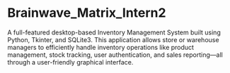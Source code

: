 # Brainwave_Matrix_Intern2
A full-featured desktop-based Inventory Management System built using Python, Tkinter, and SQLite3. This application allows store or warehouse managers to efficiently handle inventory operations like product management, stock tracking, user authentication, and sales reporting—all through a user-friendly graphical interface.
